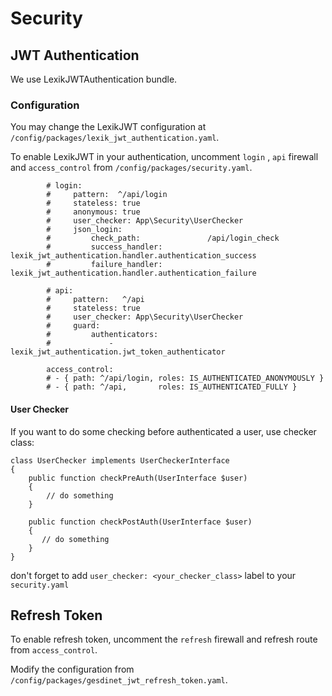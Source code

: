 # Security

## JWT Authentication

We use LexikJWTAuthentication bundle.

### Configuration

You may change the LexikJWT configuration at `/config/packages/lexik_jwt_authentication.yaml`.

To enable LexikJWT in your authentication, uncomment `login` , `api` firewall and `access_control` from `/config/packages/security.yaml`.

```
        # login:
        #     pattern:  ^/api/login
        #     stateless: true
        #     anonymous: true
        #     user_checker: App\Security\UserChecker
        #     json_login:
        #         check_path:               /api/login_check
        #         success_handler:          lexik_jwt_authentication.handler.authentication_success
        #         failure_handler:          lexik_jwt_authentication.handler.authentication_failure

        # api:
        #     pattern:   ^/api
        #     stateless: true
        #     user_checker: App\Security\UserChecker
        #     guard:
        #         authenticators:
        #             - lexik_jwt_authentication.jwt_token_authenticator

        access_control:
        # - { path: ^/api/login, roles: IS_AUTHENTICATED_ANONYMOUSLY }
        # - { path: ^/api,       roles: IS_AUTHENTICATED_FULLY }
```

#### User Checker

If you want to do some checking before authenticated a user, use checker class:

```
class UserChecker implements UserCheckerInterface
{
    public function checkPreAuth(UserInterface $user)
    {
        // do something
    }

    public function checkPostAuth(UserInterface $user)
    {
       // do something
    }
}
```

don't forget to add `user_checker: <your_checker_class>` label to your `security.yaml`


## Refresh Token

To enable refresh token, uncomment the `refresh` firewall and refresh route from `access_control`.

Modify the configuration from `/config/packages/gesdinet_jwt_refresh_token.yaml`.